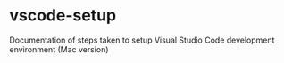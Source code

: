 # vscode-setup
Documentation of steps taken to setup Visual Studio Code development environment (Mac version)
